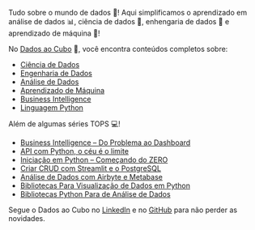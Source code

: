 Tudo sobre o mundo de dados 🎲! Aqui simplificamos o aprendizado em análise de dados 📊, ciência de dados 🎲, enhengaria de dados 🧮 e aprendizado de máquina 🤖!

No [Dados ao Cubo](https://dadosaocubo.com/) 🚀, você encontra conteúdos completos sobre:

+ [Ciência de Dados](https://dadosaocubo.com/category/conteudos-de-dados/data-science/)
+ [Engenharia de Dados](https://dadosaocubo.com/category/conteudos-de-dados/data-engineering/)
+ [Análise de Dados](https://dadosaocubo.com/category/conteudos-de-dados/data-analytics/)
+ [Aprendizado de Máquina](https://dadosaocubo.com/category/conteudos-de-dados/machine-learning/)
+ [Business Intelligence](https://dadosaocubo.com/category/conteudos-de-dados/business-intelligence/)
+ [Linguagem Python](https://dadosaocubo.com/category/conteudos-de-dados/python/)

Além de algumas séries TOPS 💻!

+ [Business Intelligence – Do Problema ao Dashboard](https://dadosaocubo.com/introducao-ao-business-intelligence-do-problema-ao-dashboard/)
+ [API com Python, o céu é o limite](https://dadosaocubo.com/ingestao-de-dados-via-api-com-python/)
+ [Iniciação em Python – Começando do ZERO](https://dadosaocubo.com/linguagem-de-programacao-python-do-zero/)
+ [Criar CRUD com Streamlit e o PostgreSQL](https://dadosaocubo.com/criar-crud-com-streamlit-e-o-postgresql/)
+ [Análise de Dados com Airbyte e Metabase](https://dadosaocubo.com/analise-de-dados-com-airbyte-e-metabase)
+ [Bibliotecas Para Visualização de Dados em Python](https://dadosaocubo.com/bibliotecas-para-visualizacao-de-dados-em-python/)
+ [Bibliotecas Python Para de Análise de Dados](https://dadosaocubo.com/bibliotecas-python-para-de-analise-de-dados/)

Segue o Dados ao Cubo no [LinkedIn](https://www.linkedin.com/company/dadosaocubo) e no [GitHub](https://github.com/dadosaocubo/) para não perder as novidades.
